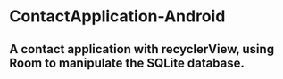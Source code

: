 # ContactApplication-Android

## A contact application with recyclerView, using Room to manipulate the SQLite database.
